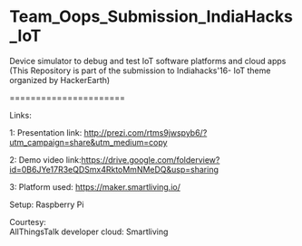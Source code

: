 # Team_Oops_Submission_IndiaHacks_IoT  

Device simulator to debug and test  IoT software platforms and cloud apps  
(This Repository is part of the submission to Indiahacks'16- IoT theme organized by HackerEarth)  

======================  


Links:  

1: Presentation link: http://prezi.com/rtms9jwspyb6/?utm_campaign=share&utm_medium=copy  

2: Demo video link:https://drive.google.com/folderview?id=0B6JYe17R3eQDSmx4RktoMmNMeDQ&usp=sharing    

3: Platform used: https://maker.smartliving.io/  
  
  

Setup: Raspberry Pi  
  
    
	

Courtesy:  
AllThingsTalk developer cloud: Smartliving   
 
